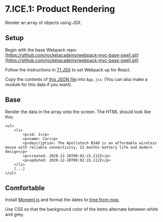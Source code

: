 # 7.ICE.1: Product Rendering

Render an array of objects using JSX.

## Setup

Begin with the base Webpack repo: [https://github.com/rocketacademy/webpack-mvc-base-swe1.git](https://github.com/rocketacademy/webpack-mvc-base-swe1.git)

Follow the instructions in [7.1 JSX](../7.1-jsx-intro/) to set Webpack up for React. 

Copy the contents of [this JSON file](https://raw.githubusercontent.com/rocketacademy/swe1-docs/master/fixture-data/products.json) into `App.jsx`. \(You can also make a module for this data if you want\).

## Base

Render the data in the array onto the screen. The HTML should look like this:

```markup
<ul>
    <li>
        <p>id: 1</p>
        <p>name: Car</p>
        <p>description: The Apollotech B340 is an affordable wireless mouse with reliable connectivity, 12 months battery life and modern design</p>
        <p>created: 2020-12-28T09:02:15.112Z</p>
        <p>updated: 2020-12-28T09:02:15.112Z</p>
    </li>
    [...]
</ul>
```

## Comfortable

Install [Moment.js](https://www.npmjs.com/package/moment) and format the dates to [time from now. ](https://momentjs.com/docs/#/displaying/fromnow/)

Use CSS so that the background color of the items alternate between white and grey.



